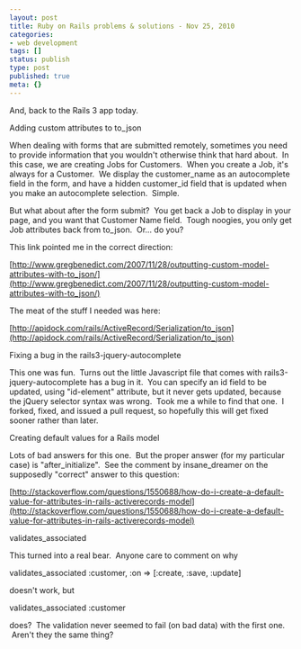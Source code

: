```yaml
---
layout: post
title: Ruby on Rails problems & solutions - Nov 25, 2010
categories: 
- web development
tags: []
status: publish
type: post
published: true
meta: {}
---
```


And, back to the Rails 3 app today.



Adding custom attributes to to_json



When dealing with forms that are submitted remotely, sometimes you need to provide information that you wouldn't otherwise think that hard about.  In this case, we are creating Jobs for Customers.  When you create a Job, it's always for a Customer.  We display the customer_name as an autocomplete field in the form, and have a hidden customer_id field that is updated when you make an autocomplete selection.  Simple.  



But what about after the form submit?  You get back a Job to display in your page, and you want that Customer Name field.  Tough noogies, you only get Job attributes back from to_json.  Or... do you?



This link pointed me in the correct direction:

[http://www.gregbenedict.com/2007/11/28/outputting-custom-model-attributes-with-to_json/](http://www.gregbenedict.com/2007/11/28/outputting-custom-model-attributes-with-to_json/)

The meat of the stuff I needed was here:

[http://apidock.com/rails/ActiveRecord/Serialization/to_json](http://apidock.com/rails/ActiveRecord/Serialization/to_json)



Fixing a bug in the rails3-jquery-autocomplete



This one was fun.  Turns out the little Javascript file that comes with rails3-jquery-autocomplete has a bug in it.  You can specify an id field to be updated, using "id-element" attribute, but it never gets updated, because the jQuery selector syntax was wrong.  Took me a while to find that one.  I forked, fixed, and issued a pull request, so hopefully this will get fixed sooner rather than later.



Creating default values for a Rails model



Lots of bad answers for this one.  But the proper answer (for my particular case) is "after_initialize".  See the comment by insane_dreamer on the supposedly "correct" answer to this question:



[http://stackoverflow.com/questions/1550688/how-do-i-create-a-default-value-for-attributes-in-rails-activerecords-model](http://stackoverflow.com/questions/1550688/how-do-i-create-a-default-value-for-attributes-in-rails-activerecords-model)



validates_associated



This turned into a real bear.  Anyone care to comment on why 



validates_associated :customer, :on => [:create, :save, :update] 



doesn't work, but



validates_associated :customer



does?  The validation never seemed to fail (on bad data) with the first one.  Aren't they the same thing?
